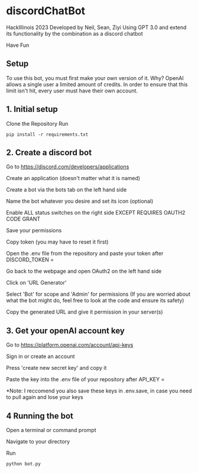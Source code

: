 # discordChatBot
HackIllinois 2023
Developed by Neil, Sean, Ziyi
Using GPT 3.0 and extend its functionality by the combination as a discord chatbot

Have Fun

## Setup
To use this bot, you must first make your own version of it.
Why? OpenAI allows a single user a limited amount of credits. In order to ensure that this limit isn't hit, every user must have their own account.

## 1. Initial setup
Clone the Repository
Run 
```
pip install -r requirements.txt
```

## 2. Create a discord bot
Go to https://discord.com/developers/applications 

Create an application (doesn't matter what it is named)

Create a bot via the bots tab on the left hand side

Name the bot whatever you desire and set its icon (optional)

Enable ALL status switches on the right side EXCEPT REQUIRES OAUTH2 CODE GRANT

Save your permissions

Copy token (you may have to reset it first)

Open the .env file from the repository and paste your token after DISCORD_TOKEN = 

Go back to the webpage and open OAuth2 on the left hand side

Click on 'URL Generator'

Select 'Bot' for scope and 'Admin' for permissions (If you are worried about what the bot might do, feel free to look at the code and ensure its safety)

Copy the generated URL and give it permission in your server(s)


## 3. Get your openAI account key
Go to https://platform.openai.com/account/api-keys

Sign in or create an account

Press 'create new secret key' and copy it

Paste the key into the .env file of your repository after API_KEY =

*Note: I reccomend you also save these keys in .env.save, in case you need to pull again and lose your keys

## 4 Running the bot
Open a terminal or command prompt

Navigate to your directory

Run
```
python bot.py
```
